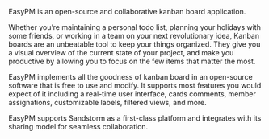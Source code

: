 EasyPM is an open-source and collaborative kanban board application.

Whether you’re maintaining a personal todo list, planning your holidays with
some friends, or working in a team on your next revolutionary idea, Kanban
boards are an unbeatable tool to keep your things organized. They give you a
visual overview of the current state of your project, and make you productive by
allowing you to focus on the few items that matter the most.

EasyPM implements all the goodness of kanban board in an open-source software
that is free to use and modify. It supports most features you would expect of it
including a real-time user interface, cards comments, member assignations,
customizable labels, filtered views, and more.

EasyPM supports Sandstorm as a first-class platform and integrates with its
sharing model for seamless collaboration.
